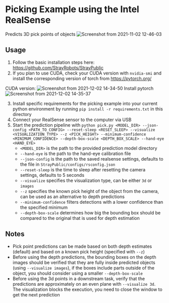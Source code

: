 # Picking Example using the Intel RealSense
Predicts 3D pick points of objects
![Screenshot from 2021-11-02 12-46-03](https://user-images.githubusercontent.com/4254623/139871411-22094581-5f67-4417-81dd-c9d3a2ad4477.png)



## Usage

1. Follow the basic installation steps here: https://github.com/StrayRobots/StrayPublic
2. If you plan to use CUDA, check your CUDA version with `nvidia-smi` and install the corresponding version of torch from https://pytorch.org/

CUDA version:
![Screenshot from 2021-12-02 14-34-50](https://user-images.githubusercontent.com/4254623/144422990-cb72285f-ecf4-48d7-99b3-c28240f5216e.png)
Install pytorch
![Screenshot from 2021-12-02 14-35-37](https://user-images.githubusercontent.com/4254623/144423088-6255ceea-b3aa-4125-9154-d21ef04c5675.png)

3. Install specific requirements for the picking example into your current python environment by running `pip install -r requirements.txt` in this directory
4. Connect your RealSense sensor to the computer via USB
5. Start the prediction pipeline with `python pick.py <MODEL_DIR> --json-config <PATH_TO_CONFIG> --reset-sleep <RESET_SLEEP> --visualize <VISUALIZATION_TYPE> --z <PICK_HEIGHT> --minimum-confidence <MINIMUM_CONFIDENCE> --depth-box-scale <DEPTH_BOX_SCALE> --hand-eye <HAND_EYE>`
    - `<MODEL_DIR>` is the path to the provided prediction model directory
    - `--hand-eye` is the path to the hand-eye calibration file
    - `--json-config` is the path to the saved realsense settings, defaults to the file in `StrayPublic/configs/rsconfig.json`
    - `--reset-sleep` is the time to sleep after resetting the camera settings, defaults to 5 seconds
    - `--visualize` specifies the visualization type, can be either `3d` or `images`
    - `--z` specifies the known pick height of the object from the camera, can be used as an alternative to depth predictions
    - `--minimum-confidence` filters detections with a lower confidence than the specified minimum
    - `--depth-box-scale` determines how big the bounding box should be compared to the original that is used for depth estimation


## Notes
* Pick point predictions can be made based on both depth estimates (default) and based on a known pick height (specified with `--z`)
* Before using the depth predictions, the bounding boxes on the depth images should be verified that they are fully inside predicted objects (using `--visualize images`), if the boxes include parts outside of the object, you should consider using a smaller `--depth-box-scale`
* Before using the 3d points in a downstream task, verify that the predictions are approximately on an even plane with `--visualize 3d`. The visualization blocks the execution, you need to close the window to get the next prediction
